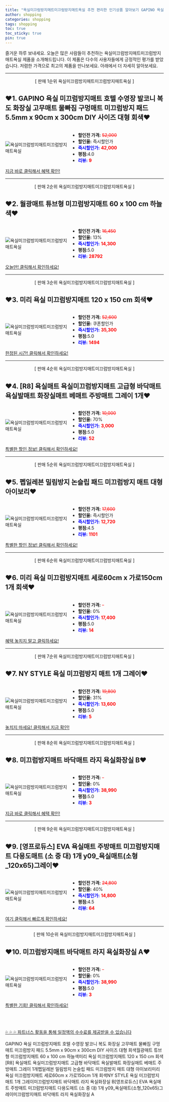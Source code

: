 ```yaml
---
title: "욕실미끄럼방지매트미끄럼방지매트욕실 추천 편리한 인기상품 알아보기 GAPINO 욕실 미끄럼방지매트 호텔 수영장"
author: shopping
categories: shopping
tags: shopping
toc: true
toc_sticky: true
pin: true
---
```

즐거운 하루 보내세요. 오늘은 많은 사람들이 추천하는 욕실미끄럼방지매트미끄럼방지매트욕실 제품을 소개해드립니다. 이 제품은 다수의 사용자들에게 긍정적인 평가를 받았습니다. 저렴한 가격으로 최고의 제품을 만나보세요. 아래에서 더 자세히 알아보세요.

---
<p class="toplist" style="margin: 0 auto; display: block; width: fit-content;">[ 판매 1순위 욕실미끄럼방지매트미끄럼방지매트욕실 ]</p>

<h2><strong>❤️1. GAPINO 욕실 미끄럼방지매트 호텔 수영장 발코니 복도 화장실 고무매트 물빠짐 구멍매트 미끄럼방지 패드 5.5mm x 90cm x 300cm DIY 사이즈 대형 회색❤️</strong></h2>

<div style="display: flex; align-items: center;">
    <div style="flex: 0.4;">
        <img src="https://thumbnail10.coupangcdn.com/thumbnails/remote/230x230ex/image/vendor_inventory/53d1/13b71c57d8c514d406fc3fe52a650abc67be6f4703a9e3c440e594ad491e.png" alt="욕실미끄럼방지매트미끄럼방지매트욕실" style="max-width: 100%;">
    </div>
    <div style="flex: 0.6; margin-left: 10px;">
        <ul>
            <li><strong>할인전 가격:</strong> <del style="color: red;">52,000</del></li>
            <li><strong>할인율:</strong> 즉시할인가</li>
            <li><span style='color:blue'><strong>즉시할인가:</strong></span> <span style='color:red'><strong>42,000</strong></span></li>
            <li><strong>평점:</strong>4.0</li>
            <li><span style='color:blue'><strong>리뷰:</strong></span> <span style='color:red'><strong>9</strong></span></li>
        </ul>
    </div>
</div>
<div class="center">
    <a href="https://selin100587001.github.io?lptag=AF9450613&subid=githubio&pageKey=7912898348&traceid=V0-153&itemId=21717736018&vendorItemId=88767010921" class="myButton">
        지금 바로 클릭해서 혜택 확인!
    </a>
</div>


---
<p class="toplist" style="margin: 0 auto; display: block; width: fit-content;">[ 판매 2순위 욕실미끄럼방지매트미끄럼방지매트욕실 ]</p>

<h2><strong>❤️2. 월광매트 튜브형 미끄럼방지매트 60 x 100 cm 하늘색❤️</strong></h2>

<div style="display: flex; align-items: center;">
    <div style="flex: 0.4;">
        <img src="https://thumbnail6.coupangcdn.com/thumbnails/remote/230x230ex/image/product/image/vendoritem/2017/09/15/3026978778/4481c249-65fa-4e3d-8aee-08ab7ed0a4eb.JPG" alt="욕실미끄럼방지매트미끄럼방지매트욕실" style="max-width: 100%;">
    </div>
    <div style="flex: 0.6; margin-left: 10px;">
        <ul>
            <li><strong>할인전 가격:</strong> <del style="color: red;">16,450</del></li>
            <li><strong>할인율:</strong> 13%</li>
            <li><span style='color:blue'><strong>즉시할인가:</strong></span> <span style='color:red'><strong>14,300</strong></span></li>
            <li><strong>평점:</strong>5.0</li>
            <li><span style='color:blue'><strong>리뷰:</strong></span> <span style='color:red'><strong>28792</strong></span></li>
        </ul>
    </div>
</div>
<div class="center">
    <a href="https://selin100587001.github.io?lptag=AF9450613&subid=githubio&pageKey=3721932&traceid=V0-153&itemId=18344146&vendorItemId=3026978778" class="myButton">
        오늘만! 클릭해서 확인하세요!
    </a>
</div>


---
<p class="toplist" style="margin: 0 auto; display: block; width: fit-content;">[ 판매 3순위 욕실미끄럼방지매트미끄럼방지매트욕실 ]</p>

<h2><strong>❤️3. 미리 욕실 미끄럼방지매트 120 x 150 cm 회색❤️</strong></h2>

<div style="display: flex; align-items: center;">
    <div style="flex: 0.4;">
        <img src="https://thumbnail9.coupangcdn.com/thumbnails/remote/230x230ex/image/retail/images/1731630248664079-f291e458-775a-4664-bf84-fc51ad5221be.jpg" alt="욕실미끄럼방지매트미끄럼방지매트욕실" style="max-width: 100%;">
    </div>
    <div style="flex: 0.6; margin-left: 10px;">
        <ul>
            <li><strong>할인전 가격:</strong> <del style="color: red;">52,600</del></li>
            <li><strong>할인율:</strong> 쿠폰할인가</li>
            <li><span style='color:blue'><strong>즉시할인가:</strong></span> <span style='color:red'><strong>35,300</strong></span></li>
            <li><strong>평점:</strong>5.0</li>
            <li><span style='color:blue'><strong>리뷰:</strong></span> <span style='color:red'><strong>1494</strong></span></li>
        </ul>
    </div>
</div>
<div class="center">
    <a href="https://selin100587001.github.io?lptag=AF9450613&subid=githubio&pageKey=1557401969&traceid=V0-153&itemId=2663212769&vendorItemId=70653801219" class="myButton">
        한정된 시간! 클릭해서 확인하세요!
    </a>
</div>


---
<p class="toplist" style="margin: 0 auto; display: block; width: fit-content;">[ 판매 4순위 욕실미끄럼방지매트미끄럼방지매트욕실 ]</p>

<h2><strong>❤️4. [R8] 욕실매트 욕실미끄럼방지매트 고급형 바닥매트 욕실발매트 화장실매트 베매트 주방매트 그레이 1개❤️</strong></h2>

<div style="display: flex; align-items: center;">
    <div style="flex: 0.4;">
        <img src="https://thumbnail8.coupangcdn.com/thumbnails/remote/230x230ex/image/vendor_inventory/42b0/48ad7ce99a03807f5e3b966c91b0869ab85e95bc85b289eaf09dc671d0b9.jpg" alt="욕실미끄럼방지매트미끄럼방지매트욕실" style="max-width: 100%;">
    </div>
    <div style="flex: 0.6; margin-left: 10px;">
        <ul>
            <li><strong>할인전 가격:</strong> <del style="color: red;">10,000</del></li>
            <li><strong>할인율:</strong> 70%</li>
            <li><span style='color:blue'><strong>즉시할인가:</strong></span> <span style='color:red'><strong>3,000</strong></span></li>
            <li><strong>평점:</strong>5.0</li>
            <li><span style='color:blue'><strong>리뷰:</strong></span> <span style='color:red'><strong>52</strong></span></li>
        </ul>
    </div>
</div>
<div class="center">
    <a href="https://selin100587001.github.io?lptag=AF9450613&subid=githubio&pageKey=6590964798&traceid=V0-153&itemId=14872354282&vendorItemId=82111369785" class="myButton">
        특별한 할인 정보! 클릭해서 확인하세요!
    </a>
</div>


---
<p class="toplist" style="margin: 0 auto; display: block; width: fit-content;">[ 판매 5순위 욕실미끄럼방지매트미끄럼방지매트욕실 ]</p>

<h2><strong>❤️5. 펩일레븐 밀림방지 논슬립 패드 미끄럼방지 매트 대형 아이보리❤️</strong></h2>

<div style="display: flex; align-items: center;">
    <div style="flex: 0.4;">
        <img src="https://thumbnail10.coupangcdn.com/thumbnails/remote/230x230ex/image/vendor_inventory/bfb2/01edfc16f050af40fb5c2628c9772dbbcc18b5e79694d1e8fcb064ba45ef.jpg" alt="욕실미끄럼방지매트미끄럼방지매트욕실" style="max-width: 100%;">
    </div>
    <div style="flex: 0.6; margin-left: 10px;">
        <ul>
            <li><strong>할인전 가격:</strong> <del style="color: red;">17,600</del></li>
            <li><strong>할인율:</strong> 즉시할인가</li>
            <li><span style='color:blue'><strong>즉시할인가:</strong></span> <span style='color:red'><strong>12,720</strong></span></li>
            <li><strong>평점:</strong>4.5</li>
            <li><span style='color:blue'><strong>리뷰:</strong></span> <span style='color:red'><strong>1101</strong></span></li>
        </ul>
    </div>
</div>
<div class="center">
    <a href="https://selin100587001.github.io?lptag=AF9450613&subid=githubio&pageKey=6971442230&traceid=V0-153&itemId=17005242680&vendorItemId=84189423896" class="myButton">
        특별한 할인 정보! 클릭해서 확인하세요!
    </a>
</div>


---
<p class="toplist" style="margin: 0 auto; display: block; width: fit-content;">[ 판매 6순위 욕실미끄럼방지매트미끄럼방지매트욕실 ]</p>

<h2><strong>❤️6. 미리 욕실 미끄럼방지매트 세로60cm x 가로150cm 1개 회색❤️</strong></h2>

<div style="display: flex; align-items: center;">
    <div style="flex: 0.4;">
        <img src="https://thumbnail7.coupangcdn.com/thumbnails/remote/230x230ex/image/vendor_inventory/1675/8e1804b86fa5a7f0c55e6438080d9aae812b8e7d139ae5c9d67cceb1c4b4.jpg" alt="욕실미끄럼방지매트미끄럼방지매트욕실" style="max-width: 100%;">
    </div>
    <div style="flex: 0.6; margin-left: 10px;">
        <ul>
            <li><strong>할인전 가격:</strong> <del style="color: red;">-</del></li>
            <li><strong>할인율:</strong> 0%</li>
            <li><span style='color:blue'><strong>즉시할인가:</strong></span> <span style='color:red'><strong>17,400</strong></span></li>
            <li><strong>평점:</strong>5.0</li>
            <li><span style='color:blue'><strong>리뷰:</strong></span> <span style='color:red'><strong>14</strong></span></li>
        </ul>
    </div>
</div>
<div class="center">
    <a href="https://selin100587001.github.io?lptag=AF9450613&subid=githubio&pageKey=7732913991&traceid=V0-153&itemId=20784193922&vendorItemId=87853922035" class="myButton">
        혜택 놓치지 말고 클릭하세요!
    </a>
</div>


---
<p class="toplist" style="margin: 0 auto; display: block; width: fit-content;">[ 판매 7순위 욕실미끄럼방지매트미끄럼방지매트욕실 ]</p>

<h2><strong>❤️7. NY STYLE 욕실 미끄럼방지 매트 1개 그레이❤️</strong></h2>

<div style="display: flex; align-items: center;">
    <div style="flex: 0.4;">
        <img src="https://thumbnail9.coupangcdn.com/thumbnails/remote/230x230ex/image/vendor_inventory/973d/d713f7ae0842831eb052412706932d85a9e10a0019a5e994fecaa3338e21.jpg" alt="욕실미끄럼방지매트미끄럼방지매트욕실" style="max-width: 100%;">
    </div>
    <div style="flex: 0.6; margin-left: 10px;">
        <ul>
            <li><strong>할인전 가격:</strong> <del style="color: red;">19,800</del></li>
            <li><strong>할인율:</strong> 31%</li>
            <li><span style='color:blue'><strong>즉시할인가:</strong></span> <span style='color:red'><strong>13,600</strong></span></li>
            <li><strong>평점:</strong>5.0</li>
            <li><span style='color:blue'><strong>리뷰:</strong></span> <span style='color:red'><strong>5</strong></span></li>
        </ul>
    </div>
</div>
<div class="center">
    <a href="https://selin100587001.github.io?lptag=AF9450613&subid=githubio&pageKey=8230395137&traceid=V0-153&itemId=23686581104&vendorItemId=90736289331" class="myButton">
        놓치지 마세요! 클릭해서 지금 확인!
    </a>
</div>


---
<p class="toplist" style="margin: 0 auto; display: block; width: fit-content;">[ 판매 8순위 욕실미끄럼방지매트미끄럼방지매트욕실 ]</p>

<h2><strong>❤️8. 미끄럼방지매트 바닥매트 라지 욕실화장실 B❤️</strong></h2>

<div style="display: flex; align-items: center;">
    <div style="flex: 0.4;">
        <img src="https://thumbnail7.coupangcdn.com/thumbnails/remote/230x230ex/image/vendor_inventory/9710/46f622a17825b178e78a01a7bd44b1642f6ce5104b5b165c81e89d0a2e2d.jpg" alt="욕실미끄럼방지매트미끄럼방지매트욕실" style="max-width: 100%;">
    </div>
    <div style="flex: 0.6; margin-left: 10px;">
        <ul>
            <li><strong>할인전 가격:</strong> <del style="color: red;">-</del></li>
            <li><strong>할인율:</strong> 0%</li>
            <li><span style='color:blue'><strong>즉시할인가:</strong></span> <span style='color:red'><strong>38,990</strong></span></li>
            <li><strong>평점:</strong>5.0</li>
            <li><span style='color:blue'><strong>리뷰:</strong></span> <span style='color:red'><strong>3</strong></span></li>
        </ul>
    </div>
</div>
<div class="center">
    <a href="https://selin100587001.github.io?lptag=AF9450613&subid=githubio&pageKey=7930007684&traceid=V0-153&itemId=23171507299&vendorItemId=90204262823" class="myButton">
        지금 바로 클릭해서 혜택 확인!
    </a>
</div>


---
<p class="toplist" style="margin: 0 auto; display: block; width: fit-content;">[ 판매 9순위 욕실미끄럼방지매트미끄럼방지매트욕실 ]</p>

<h2><strong>❤️9. [영프로듀스] EVA 욕실매트 주방매트 미끄럼방지매트 다용도매트 (소 중 대) 1개 y09_욕실매트(소형_120x65)그레이❤️</strong></h2>

<div style="display: flex; align-items: center;">
    <div style="flex: 0.4;">
        <img src="https://thumbnail8.coupangcdn.com/thumbnails/remote/230x230ex/image/vendor_inventory/3cc8/793bf1da63d7d729d972fced671edf8731803456deb5a61998fbf79337fd.jpg" alt="욕실미끄럼방지매트미끄럼방지매트욕실" style="max-width: 100%;">
    </div>
    <div style="flex: 0.6; margin-left: 10px;">
        <ul>
            <li><strong>할인전 가격:</strong> <del style="color: red;">24,800</del></li>
            <li><strong>할인율:</strong> 40%</li>
            <li><span style='color:blue'><strong>즉시할인가:</strong></span> <span style='color:red'><strong>14,800</strong></span></li>
            <li><strong>평점:</strong>4.5</li>
            <li><span style='color:blue'><strong>리뷰:</strong></span> <span style='color:red'><strong>64</strong></span></li>
        </ul>
    </div>
</div>
<div class="center">
    <a href="https://selin100587001.github.io?lptag=AF9450613&subid=githubio&pageKey=1093275804&traceid=V0-153&itemId=2049880662&vendorItemId=70049284151" class="myButton">
        여기 클릭해서 빠르게 확인하세요!
    </a>
</div>


---
<p class="toplist" style="margin: 0 auto; display: block; width: fit-content;">[ 판매 10순위 욕실미끄럼방지매트미끄럼방지매트욕실 ]</p>

<h2><strong>❤️10. 미끄럼방지매트 바닥매트 라지 욕실화장실 A❤️</strong></h2>

<div style="display: flex; align-items: center;">
    <div style="flex: 0.4;">
        <img src="https://thumbnail10.coupangcdn.com/thumbnails/remote/230x230ex/image/vendor_inventory/fe8a/17060ca1f327d0d46082adc00be1f9c1a820f47284f1ff9435dede58a5af.jpg" alt="욕실미끄럼방지매트미끄럼방지매트욕실" style="max-width: 100%;">
    </div>
    <div style="flex: 0.6; margin-left: 10px;">
        <ul>
            <li><strong>할인전 가격:</strong> <del style="color: red;">-</del></li>
            <li><strong>할인율:</strong> 0%</li>
            <li><span style='color:blue'><strong>즉시할인가:</strong></span> <span style='color:red'><strong>38,990</strong></span></li>
            <li><strong>평점:</strong>5.0</li>
            <li><span style='color:blue'><strong>리뷰:</strong></span> <span style='color:red'><strong>3</strong></span></li>
        </ul>
    </div>
</div>
<div class="center">
    <a href="https://selin100587001.github.io?lptag=AF9450613&subid=githubio&pageKey=7930007684&traceid=V0-153&itemId=23171507296&vendorItemId=90204262805" class="myButton">
        특별한 기회! 클릭해서 확인하세요!
    </a>
</div>

<br><br><br>[💦 💦 💦 파트너스 활동을 통해 일정액의 수수료를 제공받을 수 있습니다](https://link.coupang.com/a/bcpT2c)<br><br>GAPINO 욕실 미끄럼방지매트 호텔 수영장 발코니 복도 화장실 고무매트 물빠짐 구멍매트 미끄럼방지 패드 5.5mm x 90cm x 300cm DIY 사이즈 대형 회색월광매트 튜브형 미끄럼방지매트 60 x 100 cm 하늘색미리 욕실 미끄럼방지매트 120 x 150 cm 회색[R8] 욕실매트 욕실미끄럼방지매트 고급형 바닥매트 욕실발매트 화장실매트 베매트 주방매트 그레이 1개펩일레븐 밀림방지 논슬립 패드 미끄럼방지 매트 대형 아이보리미리 욕실 미끄럼방지매트 세로60cm x 가로150cm 1개 회색NY STYLE 욕실 미끄럼방지 매트 1개 그레이미끄럼방지매트 바닥매트 라지 욕실화장실 B[영프로듀스] EVA 욕실매트 주방매트 미끄럼방지매트 다용도매트 (소 중 대) 1개 y09_욕실매트(소형_120x65)그레이미끄럼방지매트 바닥매트 라지 욕실화장실 A